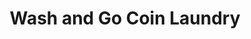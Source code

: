 ---
title: "Wash and Go Coin Laundry"
url: /cagayan-de-oro/wash-and-go-coin-laundry/
shop: laundry
---